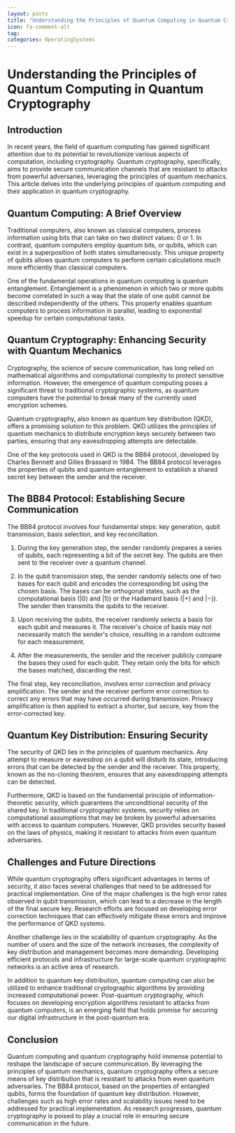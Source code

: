 ```yaml
---
layout: posts
title: "Understanding the Principles of Quantum Computing in Quantum Cryptography"
icon: fa-comment-alt
tag:      
categories: OperatingSystems
---
```



# Understanding the Principles of Quantum Computing in Quantum Cryptography

## Introduction

In recent years, the field of quantum computing has gained significant attention due to its potential to revolutionize various aspects of computation, including cryptography. Quantum cryptography, specifically, aims to provide secure communication channels that are resistant to attacks from powerful adversaries, leveraging the principles of quantum mechanics. This article delves into the underlying principles of quantum computing and their application in quantum cryptography.

## Quantum Computing: A Brief Overview

Traditional computers, also known as classical computers, process information using bits that can take on two distinct values: 0 or 1. In contrast, quantum computers employ quantum bits, or qubits, which can exist in a superposition of both states simultaneously. This unique property of qubits allows quantum computers to perform certain calculations much more efficiently than classical computers.

One of the fundamental operations in quantum computing is quantum entanglement. Entanglement is a phenomenon in which two or more qubits become correlated in such a way that the state of one qubit cannot be described independently of the others. This property enables quantum computers to process information in parallel, leading to exponential speedup for certain computational tasks.

## Quantum Cryptography: Enhancing Security with Quantum Mechanics

Cryptography, the science of secure communication, has long relied on mathematical algorithms and computational complexity to protect sensitive information. However, the emergence of quantum computing poses a significant threat to traditional cryptographic systems, as quantum computers have the potential to break many of the currently used encryption schemes.

Quantum cryptography, also known as quantum key distribution (QKD), offers a promising solution to this problem. QKD utilizes the principles of quantum mechanics to distribute encryption keys securely between two parties, ensuring that any eavesdropping attempts are detectable.

One of the key protocols used in QKD is the BB84 protocol, developed by Charles Bennett and Gilles Brassard in 1984. The BB84 protocol leverages the properties of qubits and quantum entanglement to establish a shared secret key between the sender and the receiver.

## The BB84 Protocol: Establishing Secure Communication

The BB84 protocol involves four fundamental steps: key generation, qubit transmission, basis selection, and key reconciliation.

1. During the key generation step, the sender randomly prepares a series of qubits, each representing a bit of the secret key. The qubits are then sent to the receiver over a quantum channel.

2. In the qubit transmission step, the sender randomly selects one of two bases for each qubit and encodes the corresponding bit using the chosen basis. The bases can be orthogonal states, such as the computational basis (|0⟩ and |1⟩) or the Hadamard basis (|+⟩ and |−⟩). The sender then transmits the qubits to the receiver.

3. Upon receiving the qubits, the receiver randomly selects a basis for each qubit and measures it. The receiver's choice of basis may not necessarily match the sender's choice, resulting in a random outcome for each measurement.

4. After the measurements, the sender and the receiver publicly compare the bases they used for each qubit. They retain only the bits for which the bases matched, discarding the rest.

The final step, key reconciliation, involves error correction and privacy amplification. The sender and the receiver perform error correction to correct any errors that may have occurred during transmission. Privacy amplification is then applied to extract a shorter, but secure, key from the error-corrected key.

## Quantum Key Distribution: Ensuring Security

The security of QKD lies in the principles of quantum mechanics. Any attempt to measure or eavesdrop on a qubit will disturb its state, introducing errors that can be detected by the sender and the receiver. This property, known as the no-cloning theorem, ensures that any eavesdropping attempts can be detected.

Furthermore, QKD is based on the fundamental principle of information-theoretic security, which guarantees the unconditional security of the shared key. In traditional cryptographic systems, security relies on computational assumptions that may be broken by powerful adversaries with access to quantum computers. However, QKD provides security based on the laws of physics, making it resistant to attacks from even quantum adversaries.

## Challenges and Future Directions

While quantum cryptography offers significant advantages in terms of security, it also faces several challenges that need to be addressed for practical implementation. One of the major challenges is the high error rates observed in qubit transmission, which can lead to a decrease in the length of the final secure key. Research efforts are focused on developing error correction techniques that can effectively mitigate these errors and improve the performance of QKD systems.

Another challenge lies in the scalability of quantum cryptography. As the number of users and the size of the network increases, the complexity of key distribution and management becomes more demanding. Developing efficient protocols and infrastructure for large-scale quantum cryptographic networks is an active area of research.

In addition to quantum key distribution, quantum computing can also be utilized to enhance traditional cryptographic algorithms by providing increased computational power. Post-quantum cryptography, which focuses on developing encryption algorithms resistant to attacks from quantum computers, is an emerging field that holds promise for securing our digital infrastructure in the post-quantum era.

## Conclusion

Quantum computing and quantum cryptography hold immense potential to reshape the landscape of secure communication. By leveraging the principles of quantum mechanics, quantum cryptography offers a secure means of key distribution that is resistant to attacks from even quantum adversaries. The BB84 protocol, based on the properties of entangled qubits, forms the foundation of quantum key distribution. However, challenges such as high error rates and scalability issues need to be addressed for practical implementation. As research progresses, quantum cryptography is poised to play a crucial role in ensuring secure communication in the future.
